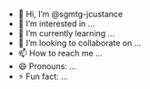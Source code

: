 - 👋 Hi, I’m @sgmtg-jcustance
- 👀 I’m interested in ...
- 🌱 I’m currently learning ...
- 💞️ I’m looking to collaborate on ...
- 📫 How to reach me ...
- 😄 Pronouns: ...
- ⚡ Fun fact: ...

<!---
sgmtg-jcustance/sgmtg-jcustance is a ✨ special ✨ repository because its `README.md` (this file) appears on your GitHub profile.
You can click the Preview link to take a look at your changes.
--->
